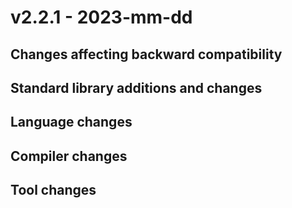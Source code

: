 # v2.2.1 - 2023-mm-dd

## Changes affecting backward compatibility

## Standard library additions and changes

## Language changes

## Compiler changes

## Tool changes


